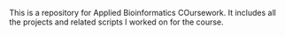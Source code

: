 This is a repository for Applied Bioinformatics COursework. 
It includes all the projects and related scripts I worked on for the course.
